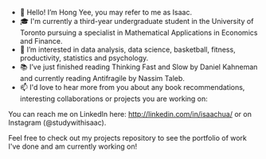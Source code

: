 - 👋 Hello! I’m Hong Yee, you may refer to me as Isaac. 
- 🎓 I'm currently a third-year undergraduate student in the University of Toronto pursuing a specialist in Mathematical Applications in Economics and Finance.
- 💭 I’m interested in data analysis, data science, basketball, fitness, productivity, statistics and psychology.
- 📚 I’ve just finished reading Thinking Fast and Slow by Daniel Kahneman and currently reading Antifragile by Nassim Taleb.
- 📫 I'd love to hear more from you about any book recommendations, interesting collaborations or projects you are working on: 

You can reach me on LinkedIn here: http://linkedin.com/in/isaachua/ or on Instagram (@studywithisaac).

Feel free to check out my projects repository to see the portfolio of work I've done and am currently working on!
